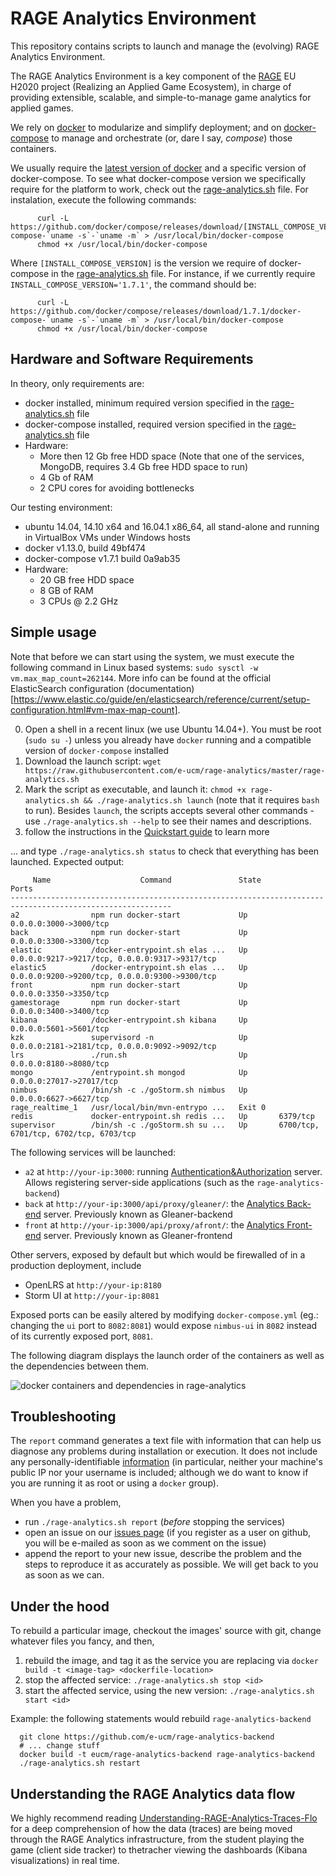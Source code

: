 # RAGE Analytics Environment

This repository contains scripts to launch and manage the (evolving) RAGE Analytics Environment.

The RAGE Analytics Environment is a key component of the [RAGE](http://rageproject.eu/) EU H2020 project 
(Realizing an Applied Game Ecosystem), in charge of providing extensible, scalable, and simple-to-manage
game analytics for applied games.

We rely on [docker](https://docs.docker.com/installation/) to modularize and simplify deployment; and on [docker-compose](https://docs.docker.com/compose/install/) to manage and orchestrate (or, dare I say, _compose_) those containers. 

We usually require the [latest version of docker](https://github.com/docker/docker/releases) and a specific version of docker-compose. To see what docker-compose version we specifically require for the platform to work, check out the [rage-analytics.sh](https://github.com/e-ucm/rage-analytics/blob/master/rage-analytics.sh#L23) file. For instalation, execute the following commands:

          curl -L https://github.com/docker/compose/releases/download/[INSTALL_COMPOSE_VERSION]/docker-compose-`uname -s`-`uname -m` > /usr/local/bin/docker-compose
          chmod +x /usr/local/bin/docker-compose
         
Where `[INSTALL_COMPOSE_VERSION]` is the version we require of docker-compose in the [rage-analytics.sh](https://github.com/e-ucm/rage-analytics/blob/master/rage-analytics.sh#L23) file. For instance, if we currently require `INSTALL_COMPOSE_VERSION='1.7.1'`, the command should be:         

          curl -L https://github.com/docker/compose/releases/download/1.7.1/docker-compose-`uname -s`-`uname -m` > /usr/local/bin/docker-compose
          chmod +x /usr/local/bin/docker-compose

## Hardware and Software Requirements

In theory, only requirements are:

- docker installed, minimum required version specified in the [rage-analytics.sh](https://github.com/e-ucm/rage-analytics/blob/master/rage-analytics.sh#L21) file
- docker-compose installed, required version specified in the [rage-analytics.sh](https://github.com/e-ucm/rage-analytics/blob/master/rage-analytics.sh#L23) file
- Hardware:
    * More then 12 Gb free HDD space (Note that one of the services, MongoDB, requires 3.4 Gb free HDD space to run)
    * 4 Gb of RAM
    * 2 CPU cores for avoiding bottlenecks

Our testing environment:
          
- ubuntu 14.04, 14.10 x64 and 16.04.1 x86_64, all stand-alone and running in VirtualBox VMs under Windows hosts
- docker v1.13.0, build 49bf474
- docker-compose v1.7.1 build 0a9ab35
- Hardware:
    * 20 GB free HDD space
    * 8 GB of RAM
    * 3 CPUs @ 2.2 GHz

## Simple usage

Note that before we can start using the system, we must execute the following command in Linux based systems: `sudo sysctl -w vm.max_map_count=262144`. More info can be found at the official 
ElasticSearch configuration (documentation)[https://www.elastic.co/guide/en/elasticsearch/reference/current/setup-configuration.html#vm-max-map-count].

0. Open a shell in a recent linux (we use Ubuntu 14.04+). You must be root (`sudo su -`) unless you already have `docker` running and a compatible version of `docker-compose` installed 
1. Download the launch script: `wget https://raw.githubusercontent.com/e-ucm/rage-analytics/master/rage-analytics.sh`
2. Mark the script as executable, and launch it: `chmod +x rage-analytics.sh && ./rage-analytics.sh launch` (note that it requires `bash` to run). Besides `launch`, the scripts accepts several other commands - use `./rage-analytics.sh --help` to see their names and descriptions.
3. follow the instructions in the [Quickstart guide](https://github.com/e-ucm/rage-analytics/wiki/Quickstart) to learn more 

... and type `./rage-analytics.sh status` to check that everything has been launched. Expected output:

```
     Name                    Command               State                        Ports                      
----------------------------------------------------------------------------------------------------------
a2                npm run docker-start             Up       0.0.0.0:3000->3000/tcp                         
back              npm run docker-start             Up       0.0.0.0:3300->3300/tcp                         
elastic           /docker-entrypoint.sh elas ...   Up       0.0.0.0:9217->9217/tcp, 0.0.0.0:9317->9317/tcp 
elastic5          /docker-entrypoint.sh elas ...   Up       0.0.0.0:9200->9200/tcp, 0.0.0.0:9300->9300/tcp 
front             npm run docker-start             Up       0.0.0.0:3350->3350/tcp                         
gamestorage       npm run docker-start             Up       0.0.0.0:3400->3400/tcp                         
kibana            /docker-entrypoint.sh kibana     Up       0.0.0.0:5601->5601/tcp                         
kzk               supervisord -n                   Up       0.0.0.0:2181->2181/tcp, 0.0.0.0:9092->9092/tcp 
lrs               ./run.sh                         Up       0.0.0.0:8180->8080/tcp                         
mongo             /entrypoint.sh mongod            Up       0.0.0.0:27017->27017/tcp                       
nimbus            /bin/sh -c ./goStorm.sh nimbus   Up       0.0.0.0:6627->6627/tcp                         
rage_realtime_1   /usr/local/bin/mvn-entrypo ...   Exit 0                                                  
redis             docker-entrypoint.sh redis ...   Up       6379/tcp                                       
supervisor        /bin/sh -c ./goStorm.sh su ...   Up       6700/tcp, 6701/tcp, 6702/tcp, 6703/tcp 
```

The following services will be launched:
* `a2` at `http://your-ip:3000`: running [Authentication&Authorization](https://github.com/e-ucm/a2) server. Allows registering server-side applications (such as the `rage-analytics-backend`) 
* `back` at `http://your-ip:3000/api/proxy/gleaner/`: the [Analytics Back-end](https://github.com/e-ucm/rage-analytics-backend) server. Previously known as Gleaner-backend
* `front` at `http://your-ip:3000/api/proxy/afront/`: the [Analytics Front-end](https://github.com/e-ucm/rage-analytics-frontend) server. Previously known as Gleaner-frontend

Other servers, exposed by default but which would be firewalled of in a production deployment, include
* OpenLRS at `http://your-ip:8180`
* Storm UI at `http://your-ip:8081`

Exposed ports can be easily altered by modifying `docker-compose.yml` (eg.: changing the `ui` port to `8082:8081`) would expose `nimbus-ui` in `8082` instead of its currently exposed port, `8081`.

The following diagram displays the launch order of the containers as well as the dependencies between them.

![docker containers and dependencies in rage-analytics](https://cloud.githubusercontent.com/assets/5658058/14140714/fb5b18d8-f67a-11e5-9b9c-41efd9277ee1.png)

## Troubleshooting

The `report` command generates a text file with information that can help us diagnose any problems during installation or execution. It does not include any personally-identifiable [information](https://github.com/e-ucm/rage-analytics/blob/master/rage-analytics.sh) (in particular, neither your machine's public IP  nor your username is included; although we do want to know if you are running it as root or using a `docker` group).

When you have a problem,

- run `./rage-analytics.sh report` (_before_ stopping the services)
- open an issue on our [issues page](https://github.com/e-ucm/rage-analytics/pulls) (if you register as a user on github, you will be e-mailed as soon as we comment on the issue)
- append the report to your new issue, describe the problem and the steps to reproduce it as accurately as possible. We will get back to you as soon as we can.

## Under the hood

To rebuild a particular image, checkout the images' source with git, change whatever files you fancy, and then,

1. rebuild the image, and tag it as the service you are replacing via `docker build -t <image-tag> <dockerfile-location>`
2. stop the affected service: `./rage-analytics.sh stop <id>` 
3. start the affected service, using the new version: `./rage-analytics.sh start <id>` 

Example: the following statements would rebuild `rage-analytics-backend`
```
  git clone https://github.com/e-ucm/rage-analytics-backend
  # ... change stuff
  docker build -t eucm/rage-analytics-backend rage-analytics-backend
  ./rage-analytics.sh restart
```

## Understanding the RAGE Analytics data flow

We highly recommend reading [Understanding-RAGE-Analytics-Traces-Flo](https://github.com/e-ucm/rage-analytics/wiki/Understanding-RAGE-Analytics-Traces-Flow) for a deep comprehension of how the data (traces) are being moved through the RAGE Analytics infrastructure, from the student playing the game (client side tracker) to thetracher viewing the dashboards (Kibana visualizations) in real time.


